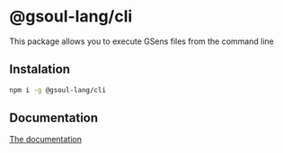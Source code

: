 # @gsoul-lang/cli

This package allows you to execute GSens files from the command line

## Instalation

```bash
npm i -g @gsoul-lang/cli
```

## Documentation

[The documentation](https://github.com/darquezt/gsens-lang#readme)
